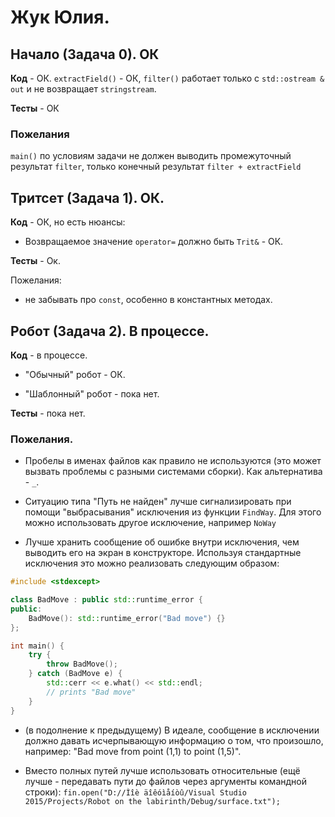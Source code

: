# Жук Юлия.

## Начало (Задача 0). ОК

**Код** - ОК. `extractField()` - ОК, `filter()` работает только с `std::ostream & out` и не возвращает `stringstream`.

**Тесты** - ОК

### Пожелания

`main()` по условиям задачи не должен выводить промежуточный результат `filter`, только конечный результат `filter + extractField`

## Тритсет (Задача 1). ОК.

**Код** - ОК, но есть нюансы:

- Возвращаемое значение `operator=` должно быть `Trit&` - ОК.

**Тесты** - Ок.

Пожелания:

- не забывать про `const`, особенно в константных методах.

## Робот (Задача 2). В процессе.

**Код** - в процессе.

- "Обычный" робот - ОК.

- "Шаблонный" робот - пока нет.

**Тесты** - пока нет.

### Пожелания.

- Пробелы в именах файлов как правило не используются (это может вызвать проблемы с разными системами сборки). Как альтернатива - `_`.

- Ситуацию типа "Путь не найден" лучше сигнализировать при помощи "выбрасывания" исключения из функции `FindWay`. Для этого можно использовать другое исключение, например `NoWay`

- Лучше хранить сообщение об ошибке внутри исключения, чем выводить его на экран в конструкторе. Используя стандартные исключения это можно реализовать следующим образом:

```C++
#include <stdexcept>

class BadMove : public std::runtime_error {
public:
    BadMove(): std::runtime_error("Bad move") {}
};

int main() {
    try {
        throw BadMove();
    } catch (BadMove e) {
        std::cerr << e.what() << std::endl;
		// prints "Bad move"
    }
}
```

- (в подолнение к предыдущему) В идеале, сообщение в исключении должно давать исчерпывающую информацию о том, что произошло,
например: "Bad move from point (1,1) to point (1,5)".

- Вместо полных путей лучше использовать относительные (ещё лучше - передавать пути до файлов через аргументы командной строки): `fin.open("D://Ìîè äîêóìåíòû/Visual Studio 2015/Projects/Robot on the labirinth/Debug/surface.txt");`
